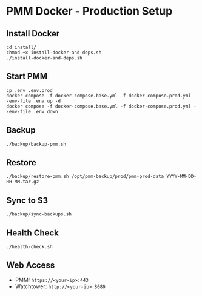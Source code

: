 # PMM Docker - Production Setup

## Install Docker
```
cd install/
chmod +x install-docker-and-deps.sh
./install-docker-and-deps.sh
```

## Start PMM
```
cp .env .env.prod
docker compose -f docker-compose.base.yml -f docker-compose.prod.yml --env-file .env up -d
docker compose -f docker-compose.base.yml -f docker-compose.prod.yml --env-file .env down
```

## Backup
```
./backup/backup-pmm.sh
```

## Restore
```
./backup/restore-pmm.sh /opt/pmm-backup/prod/pmm-prod-data_YYYY-MM-DD-HH-MM.tar.gz
```

## Sync to S3
```
./backup/sync-backups.sh
```

## Health Check
```
./health-check.sh
```

## Web Access
- PMM: `https://<your-ip>:443`
- Watchtower: `http://<your-ip>:8080`